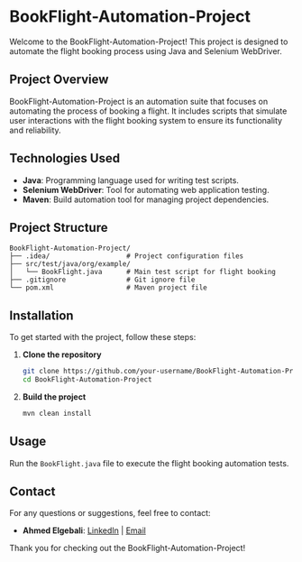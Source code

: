 
# BookFlight-Automation-Project

Welcome to the BookFlight-Automation-Project! This project is designed to automate the flight booking process using Java and Selenium WebDriver.

## Project Overview
BookFlight-Automation-Project is an automation suite that focuses on automating the process of booking a flight. It includes scripts that simulate user interactions with the flight booking system to ensure its functionality and reliability.

## Technologies Used
- **Java**: Programming language used for writing test scripts.
- **Selenium WebDriver**: Tool for automating web application testing.
- **Maven**: Build automation tool for managing project dependencies.

## Project Structure
```
BookFlight-Automation-Project/
├── .idea/                   # Project configuration files
├── src/test/java/org/example/
│   └── BookFlight.java      # Main test script for flight booking
├── .gitignore               # Git ignore file
└── pom.xml                  # Maven project file
```

## Installation
To get started with the project, follow these steps:

1. **Clone the repository**
   ```sh
   git clone https://github.com/your-username/BookFlight-Automation-Project.git
   cd BookFlight-Automation-Project
   ```

2. **Build the project**
   ```sh
   mvn clean install
   ```

## Usage
Run the `BookFlight.java` file to execute the flight booking automation tests.


## Contact
For any questions or suggestions, feel free to contact:
- **Ahmed Elgebali**: [LinkedIn](https://linkedin.com/in/ahmedelgebali/) | [Email](mailto:elgebalia34@gmail.com)

Thank you for checking out the BookFlight-Automation-Project!
